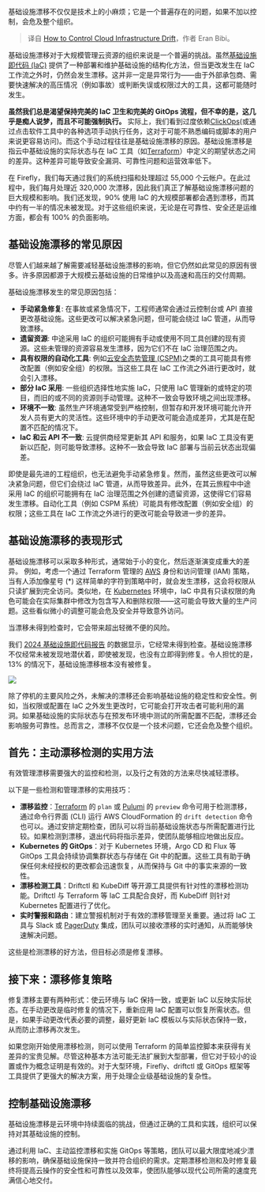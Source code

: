 
<!--
title: 如何控制云基础设施漂移
cover: https://cdn.thenewstack.io/media/2024/11/a387581e-infrastructure-drift-chaos-control.jpg
-->

基础设施漂移不仅仅是技术上的小麻烦；它是一个普遍存在的问题，如果不加以控制，会危及整个组织。

> 译自 [How to Control Cloud Infrastructure Drift](https://thenewstack.io/chaos-under-control-addressing-cloud-infrastructure-drift/)，作者 Eran Bibi。

基础设施漂移对于大规模管理云资源的组织来说是一个普遍的挑战。虽然[基础设施即代码 (IaC)](https://thenewstack.io/infrastructure-as-code/) 提供了一种部署和维护基础设施的结构化方法，但当更改发生在 IaC 工作流之外时，仍然会发生漂移。这并非一定是异常行为——由于外部承包商、需要快速解决的高压情况（例如事故）或判断失误或权限过大的工具，这都可能随时发生。

**虽然我们总是渴望保持完美的 IaC 卫生和完美的 GitOps 流程，但不幸的是，这几乎是痴人说梦，而且不可能强制执行。** 实际上，我们看到过度依赖[ClickOps](https://thenewstack.io/beyond-orchestration-a-comprehensive-approach-to-iac-strategy/)(或通过点击软件工具中的各种选项手动执行任务，这对于可能不熟悉编码或脚本的用户来说更容易访问)。而这个手动过程往往是基础设施漂移的原因。基础设施漂移是指云中基础设施的实际状态与在 IaC 工具（如[Terraform](https://thenewstack.io/is-terraform-dead-revive-your-infrastructure-as-code-strategy)）中定义的期望状态之间的差异。这种差异可能导致安全漏洞、可靠性问题和运营效率低下。

在 Firefly，我们每天通过我们的系统扫描和处理超过 55,000 个云帐户。在此过程中，我们每月处理近 320,000 次漂移，因此我们真正了解基础设施漂移问题的巨大规模和影响。我们还发现，90% 使用 IaC 的大规模部署都会遇到漂移，而其中约有一半的情况未被发现。对于这些组织来说，无论是在可靠性、安全还是运维方面，都会有 100% 的负面影响。

## 基础设施漂移的常见原因

尽管人们越来越了解需要减轻基础设施漂移的影响，但它仍然如此常见的原因有很多。许多原因都源于大规模云基础设施的日常维护以及高速和高压的交付周期。

基础设施漂移发生的常见原因包括：

* **手动紧急修复**: 在事故或紧急情况下，工程师通常会通过云控制台或 API 直接更改基础设施。这些更改可以解决紧急问题，但可能会绕过 IaC 管道，从而导致漂移。
* **遗留资源**: 中途采用 IaC 的组织可能拥有手动或使用不同工具创建的现有资源。这些未管理的资源容易发生漂移，因为它们不在 IaC 治理范围之内。
* **具有权限的自动化工具**: 例如[云安全态势管理 (CSPM)](https://thenewstack.io/why-you-no-longer-need-cloud-security-posture-management)之类的工具可能具有修改配置（例如安全组）的权限。当这些工具在 IaC 工作流之外进行更改时，就会引入漂移。
* **部分 IaC 采用**: 一些组织选择性地实施 IaC，只使用 IaC 管理新的或特定的项目，而旧的或不同的资源则手动管理。这种不一致会导致环境之间出现漂移。
* **环境不一致**: 虽然生产环境通常受到严格控制，但暂存和开发环境可能允许开发人员有更大的灵活性。这些环境中的手动更改可能会造成差异，尤其是在配置不匹配的情况下。
* **IaC 和云 API 不一致**: 云提供商经常更新其 API 和服务，如果 IaC 工具没有更新以匹配，则可能导致漂移。这种不一致会导致 IaC 部署与当前云状态出现偏差。

即使是最先进的工程组织，也无法避免手动紧急修复。然而，虽然这些更改可以解决紧急问题，但它们会绕过 IaC 管道，从而导致差异。此外，在其云旅程中中途采用 IaC 的组织可能拥有在 IaC 治理范围之外创建的遗留资源，这使得它们容易发生漂移。自动化工具（例如 CSPM 系统）可能具有修改配置（例如安全组）的权限；这些工具在 IaC 工作流之外进行的更改可能会导致进一步的差异。

## 基础设施漂移的表现形式

基础设施漂移可以采取多种形式，通常始于小的变化，然后逐渐演变成重大的差异。
例如，考虑一个通过 Terraform 管理的 [AWS](https://aws.amazon.com/?utm_content=inline+mention) 身份和访问管理 (IAM) 策略，当有人添加像星号 (*) 这样简单的字符到策略中时，就会发生漂移，这会将权限从只读扩展到完全访问。类似地，在 [Kubernetes](https://roadmap.sh/kubernetes) 环境中，IaC 中具有只读权限的角色可能会在实际集群中修改为包含写入和删除权限——这可能会导致大量的生产问题。这些看似微小的调整可能会危及安全并导致意外访问。

当漂移未得到检查时，它会带来超出轻微不便的风险。

我们 [2024 基础设施即代码报告](https://www.firefly.ai/state-of-iac-2024) 的数据显示，它经常未得到检查。基础设施漂移不仅经常未被发现地潜伏着，即使被发现，也没有立即得到修复。令人担忧的是，13% 的情况下，基础设施漂移根本没有被修复。

![](https://cdn.thenewstack.io/media/2024/11/7a2bee7c-time-spent-remediating-drift.png)

除了停机的主要风险之外，未解决的漂移还会影响基础设施的稳定性和安全性。例如，当权限或配置在 IaC 之外发生更改时，它可能会打开攻击者可能利用的漏洞。如果基础设施的实际状态与在预发布环境中测试的所需配置不匹配，漂移还会影响服务可靠性。总而言之，漂移不仅仅是一个技术问题，它还会危及整个组织。

## 首先：主动漂移检测的实用方法

有效管理漂移需要强大的监控和检测，以及行之有效的方法来尽快减轻漂移。

以下是一些检测和管理漂移的实用技巧：

* **漂移监控**：[Terraform](https://roadmap.sh/terraform) 的 `plan` 或 [Pulumi](https://www.pulumi.com?utm_content=inline+mention) 的 `preview` 命令可用于检测漂移，通过命令行界面 (CLI) 运行 AWS CloudFormation 的 `drift detection` 命令也可以。通过安排定期检查，团队可以将当前基础设施状态与所需配置进行比较。如果检测到漂移，退出代码将指示差异，使团队能够相应地做出反应。
* **Kubernetes 的 GitOps**：对于 Kubernetes 环境，Argo CD 和 Flux 等 GitOps 工具会持续协调集群状态与存储在 Git 中的配置。这些工具有助于确保任何未经授权的更改都会迅速恢复，从而保持与 Git 中的事实来源的一致性。
* **漂移检测工具**：Driftctl 和 KubeDiff 等开源工具提供有针对性的漂移检测功能。Driftctl 与 Terraform 等 IaC 工具配合良好，而 KubeDiff 则针对 Kubernetes 配置进行了优化。
* **实时警报和路由**：建立警报机制对于有效的漂移管理至关重要。通过将 IaC 工具与 Slack 或 [PagerDuty](https://www.pagerduty.com/?utm_content=inline+mention) 集成，团队可以接收漂移的实时通知，从而能够快速解决问题。

这些是检测漂移的好方法，但目标必须是修复漂移。

## 接下来：漂移修复策略

修复漂移主要有两种形式：使云环境与 IaC 保持一致，或更新 IaC 以反映实际状态。在手动更改是临时修复的情况下，重新应用 IaC 配置可以恢复所需状态。但是，如果手动更改代表必要的调整，最好更新 IaC 模板以与实际状态保持一致，从而防止漂移再次发生。

如果您刚开始使用漂移检测，则可以使用 Terraform 的简单监控脚本来获得有关差异的宝贵见解。尽管这种基本方法可能无法扩展到大型部署，但它对于较小的设置或作为概念证明是有效的。对于大型环境，Firefly、driftctl 或 GitOps 框架等工具提供了更强大的解决方案，用于处理企业级基础设施的复杂性。

## 控制基础设施漂移

基础设施漂移是云环境中持续面临的挑战，但通过正确的工具和实践，组织可以保持对其基础设施的控制。

通过利用 IaC、主动监控漂移和实施 GitOps 等策略，团队可以最大限度地减少漂移的影响，确保基础设施保持一致并符合组织的需求。定期漂移检测和及时修复最终将提高云操作的安全性和可靠性以及效率，使团队能够以现代公司所需的速度充满信心地交付。
